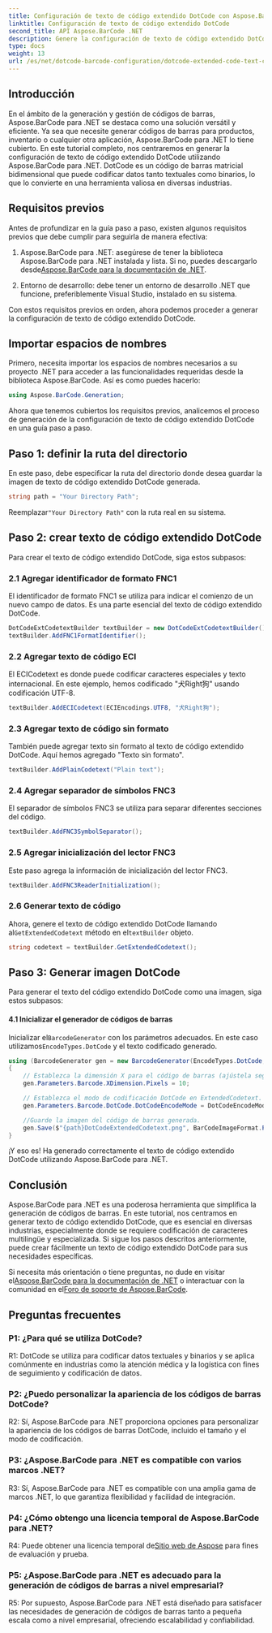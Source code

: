 ```yaml
---
title: Configuración de texto de código extendido DotCode con Aspose.BarCode para .NET
linktitle: Configuración de texto de código extendido DotCode
second_title: API Aspose.BarCode .NET
description: Genere la configuración de texto de código extendido DotCode con facilidad utilizando Aspose.BarCode para .NET. Siga nuestra guía paso a paso para una creación eficiente de códigos de barras.
type: docs
weight: 13
url: /es/net/dotcode-barcode-configuration/dotcode-extended-code-text-configuration/
---
```

## Introducción

En el ámbito de la generación y gestión de códigos de barras, Aspose.BarCode para .NET se destaca como una solución versátil y eficiente. Ya sea que necesite generar códigos de barras para productos, inventario o cualquier otra aplicación, Aspose.BarCode para .NET lo tiene cubierto. En este tutorial completo, nos centraremos en generar la configuración de texto de código extendido DotCode utilizando Aspose.BarCode para .NET. DotCode es un código de barras matricial bidimensional que puede codificar datos tanto textuales como binarios, lo que lo convierte en una herramienta valiosa en diversas industrias.

## Requisitos previos

Antes de profundizar en la guía paso a paso, existen algunos requisitos previos que debe cumplir para seguirla de manera efectiva:

1.  Aspose.BarCode para .NET: asegúrese de tener la biblioteca Aspose.BarCode para .NET instalada y lista. Si no, puedes descargarlo desde[Aspose.BarCode para la documentación de .NET](https://reference.aspose.com/barcode/net/).

2. Entorno de desarrollo: debe tener un entorno de desarrollo .NET que funcione, preferiblemente Visual Studio, instalado en su sistema.

Con estos requisitos previos en orden, ahora podemos proceder a generar la configuración de texto de código extendido DotCode.

## Importar espacios de nombres

Primero, necesita importar los espacios de nombres necesarios a su proyecto .NET para acceder a las funcionalidades requeridas desde la biblioteca Aspose.BarCode. Así es como puedes hacerlo:


```csharp
using Aspose.BarCode.Generation;
```

Ahora que tenemos cubiertos los requisitos previos, analicemos el proceso de generación de la configuración de texto de código extendido DotCode en una guía paso a paso.



## Paso 1: definir la ruta del directorio

En este paso, debe especificar la ruta del directorio donde desea guardar la imagen de texto de código extendido DotCode generada.

```csharp
string path = "Your Directory Path";
```

 Reemplazar`"Your Directory Path"` con la ruta real en su sistema.

## Paso 2: crear texto de código extendido DotCode

Para crear el texto de código extendido DotCode, siga estos subpasos:

### 2.1 Agregar identificador de formato FNC1

El identificador de formato FNC1 se utiliza para indicar el comienzo de un nuevo campo de datos. Es una parte esencial del texto de código extendido DotCode.

```csharp
DotCodeExtCodetextBuilder textBuilder = new DotCodeExtCodetextBuilder();
textBuilder.AddFNC1FormatIdentifier();
```

### 2.2 Agregar texto de código ECI

El ECICodetext es donde puede codificar caracteres especiales y texto internacional. En este ejemplo, hemos codificado "犬Right狗" usando codificación UTF-8.

```csharp
textBuilder.AddECICodetext(ECIEncodings.UTF8, "犬Right狗");
```

### 2.3 Agregar texto de código sin formato

También puede agregar texto sin formato al texto de código extendido DotCode. Aquí hemos agregado "Texto sin formato".

```csharp
textBuilder.AddPlainCodetext("Plain text");
```

### 2.4 Agregar separador de símbolos FNC3

El separador de símbolos FNC3 se utiliza para separar diferentes secciones del código.

```csharp
textBuilder.AddFNC3SymbolSeparator();
```

### 2.5 Agregar inicialización del lector FNC3

Este paso agrega la información de inicialización del lector FNC3.

```csharp
textBuilder.AddFNC3ReaderInitialization();
```

### 2.6 Generar texto de código

 Ahora, genere el texto de código extendido DotCode llamando al`GetExtendedCodetext` método en el`textBuilder` objeto.

```csharp
string codetext = textBuilder.GetExtendedCodetext();
```

## Paso 3: Generar imagen DotCode

Para generar el texto del código extendido DotCode como una imagen, siga estos subpasos:

#### 4.1 Inicializar el generador de códigos de barras

 Inicializar el`BarcodeGenerator` con los parámetros adecuados. En este caso utilizamos`EncodeTypes.DotCode` y el texto codificado generado.

```csharp
using (BarcodeGenerator gen = new BarcodeGenerator(EncodeTypes.DotCode, codetext))
{
    // Establezca la dimensión X para el código de barras (ajústela según sea necesario).
    gen.Parameters.Barcode.XDimension.Pixels = 10;

    // Establezca el modo de codificación DotCode en ExtendedCodetext.
    gen.Parameters.Barcode.DotCode.DotCodeEncodeMode = DotCodeEncodeMode.ExtendedCodetext;

    //Guarde la imagen del código de barras generada.
    gen.Save($"{path}DotCodeExtendedCodetext.png", BarCodeImageFormat.Png);
}
```

¡Y eso es! Ha generado correctamente el texto de código extendido DotCode utilizando Aspose.BarCode para .NET.

## Conclusión

Aspose.BarCode para .NET es una poderosa herramienta que simplifica la generación de códigos de barras. En este tutorial, nos centramos en generar texto de código extendido DotCode, que es esencial en diversas industrias, especialmente donde se requiere codificación de caracteres multilingüe y especializada. Si sigue los pasos descritos anteriormente, puede crear fácilmente un texto de código extendido DotCode para sus necesidades específicas.

 Si necesita más orientación o tiene preguntas, no dude en visitar el[Aspose.BarCode para la documentación de .NET](https://reference.aspose.com/barcode/net/) o interactuar con la comunidad en el[Foro de soporte de Aspose.BarCode](https://forum.aspose.com/c/barcode/13).

## Preguntas frecuentes

### P1: ¿Para qué se utiliza DotCode?

R1: DotCode se utiliza para codificar datos textuales y binarios y se aplica comúnmente en industrias como la atención médica y la logística con fines de seguimiento y codificación de datos.

### P2: ¿Puedo personalizar la apariencia de los códigos de barras DotCode?

R2: Sí, Aspose.BarCode para .NET proporciona opciones para personalizar la apariencia de los códigos de barras DotCode, incluido el tamaño y el modo de codificación.

### P3: ¿Aspose.BarCode para .NET es compatible con varios marcos .NET?

R3: Sí, Aspose.BarCode para .NET es compatible con una amplia gama de marcos .NET, lo que garantiza flexibilidad y facilidad de integración.

### P4: ¿Cómo obtengo una licencia temporal de Aspose.BarCode para .NET?

 R4: Puede obtener una licencia temporal de[Sitio web de Aspose](https://purchase.aspose.com/temporary-license/) para fines de evaluación y prueba.

### P5: ¿Aspose.BarCode para .NET es adecuado para la generación de códigos de barras a nivel empresarial?

R5: Por supuesto, Aspose.BarCode para .NET está diseñado para satisfacer las necesidades de generación de códigos de barras tanto a pequeña escala como a nivel empresarial, ofreciendo escalabilidad y confiabilidad.